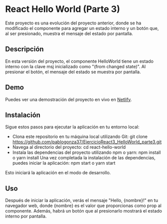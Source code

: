 # React Hello World (Parte 3)
Este proyecto es una evolución del proyecto anterior, donde se ha modificado el componente para agregar un estado interno y un botón que, al ser presionado, muestra el mensaje del estado por pantalla.

## Descripción
En esta versión del proyecto, el componente HelloWorld tiene un estado interno con la clave msj inicializado como "(from changed state)". Al presionar el botón, el mensaje del estado se muestra por pantalla.

## Demo

Puedes ver una demostración del proyecto en vivo en [Netlify](https://ejercicioreact3-helloworld3-af89cb.netlify.app/).

## Instalación
Sigue estos pasos para ejecutar la aplicación en tu entorno local:

- Clona este repositorio en tu máquina local utilizando Git: git clone https://github.com/pablogonza37/EjercicioReact3_HelloWorld_parte3.git
- Navega al directorio del proyecto: cd react-hello-world
- Instala las dependencias del proyecto utilizando npm o yarn: npm install o yarn install
Una vez completada la instalación de las dependencias, puedes iniciar la aplicación: npm start o yarn start

Esto iniciará la aplicación en el modo de desarrollo.

## Uso
Después de iniciar la aplicación, verás el mensaje "Hello, {nombre}!" en tu navegador web, donde {nombre} es el valor que proporcionas como prop al componente. Además, habrá un botón que al presionarlo mostrará el estado interno por pantalla.

